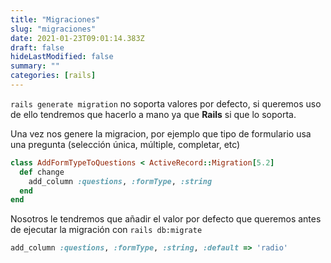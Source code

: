 ```yaml
---
title: "Migraciones"
slug: "migraciones"
date: 2021-01-23T09:01:14.383Z
draft: false
hideLastModified: false
summary: ""
categories: [rails]
---
```



  `rails generate migration` no soporta valores por defecto, si queremos uso de
  ello tendremos que hacerlo a mano ya que __Rails__ si que lo soporta.

  Una vez nos genere la migracion, por ejemplo que tipo de formulario usa una
  pregunta (selección única, múltiple, completar, etc)

```ruby
class AddFormTypeToQuestions < ActiveRecord::Migration[5.2]
  def change
    add_column :questions, :formType, :string
  end
end
```

  Nosotros le tendremos que añadir el valor por defecto que queremos antes de
  ejecutar la migración con `rails db:migrate`

```ruby
add_column :questions, :formType, :string, :default => 'radio'
```

[post-default]: https://stackoverflow.com/a/6168127/5732392

